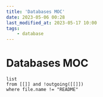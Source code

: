 ```yaml
---
title: 'Databases MOC'
date: 2023-05-06 00:28
last_modified_at: 2023-05-17 10:00
tags:
    - database
---
```


# Databases MOC

```dataview
list
from [[]] and !outgoing([[]])
where file.name != "README"
```
